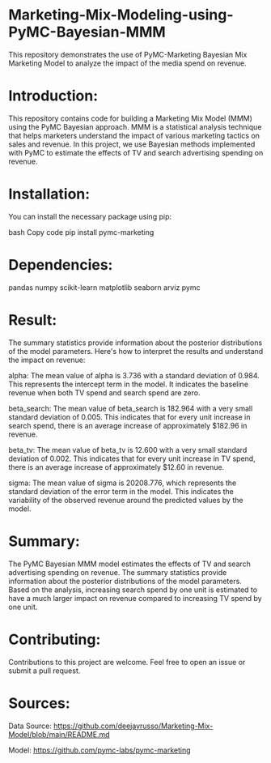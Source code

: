 # Marketing-Mix-Modeling-using-PyMC-Bayesian-MMM
This repository demonstrates the use of PyMC-Marketing Bayesian Mix Marketing Model to analyze the impact of the media spend on revenue.

# Introduction:

This repository contains code for building a Marketing Mix Model (MMM) using the PyMC Bayesian approach. MMM is a statistical analysis technique that helps marketers understand the impact of various marketing tactics on sales and revenue. In this project, we use Bayesian methods implemented with PyMC to estimate the effects of TV and search advertising spending on revenue.

# Installation:

You can install the necessary package using pip:

bash
Copy code
pip install pymc-marketing

# Dependencies:

pandas
numpy
scikit-learn
matplotlib
seaborn
arviz
pymc

# Result:


The summary statistics provide information about the posterior distributions of the model parameters. Here's how to interpret the results and understand the impact on revenue:

alpha: The mean value of alpha is 3.736 with a standard deviation of 0.984. This represents the intercept term in the model. It indicates the baseline revenue when both TV spend and search spend are zero.

beta_search: The mean value of beta_search is 182.964 with a very small standard deviation of 0.005. This indicates that for every unit increase in search spend, there is an average increase of approximately $182.96 in revenue.

beta_tv: The mean value of beta_tv is 12.600 with a very small standard deviation of 0.002. This indicates that for every unit increase in TV spend, there is an average increase of approximately $12.60 in revenue.

sigma: The mean value of sigma is 20208.776, which represents the standard deviation of the error term in the model. This indicates the variability of the observed revenue around the predicted values by the model.

# Summary:

The PyMC Bayesian MMM model estimates the effects of TV and search advertising spending on revenue. The summary statistics provide information about the posterior distributions of the model parameters. Based on the analysis, increasing search spend by one unit is estimated to have a much larger impact on revenue compared to increasing TV spend by one unit.

# Contributing:

Contributions to this project are welcome. Feel free to open an issue or submit a pull request.

# Sources:

Data Source: https://github.com/deejayrusso/Marketing-Mix-Model/blob/main/README.md

Model: https://github.com/pymc-labs/pymc-marketing


